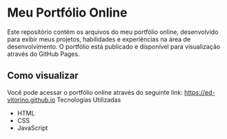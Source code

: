 <h1> Meu Portfólio Online </h1>

Este repositório contém os arquivos do meu portfólio online, desenvolvido para exibir meus projetos, habilidades e experiências na área de desenvolvimento. O portfólio está publicado e disponível para visualização através do GitHub Pages.

<h2> Como visualizar </h2>

Você pode acessar o portfólio online através do seguinte link:
https://ed-vitorino.github.io
Tecnologias Utilizadas

   - HTML
   - CSS
   - JavaScript
